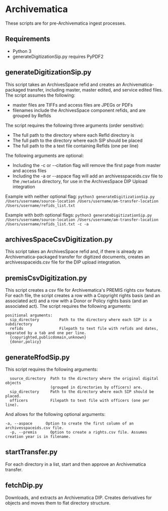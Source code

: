 # Archivematica
These scripts are for pre-Archivematica ingest processes.


## Requirements

* Python 3
* generateDigitizationSip.py requires PyPDF2


## generateDigitizationSip.py
This script takes an ArchivesSpace refid and creates an Archivematica-packaged transfer, including master, master edited, and service edited files. The script assumes the following:

*	master files are TIFFs and access files are JPEGs or PDFs
*	filenames include the ArchivesSpace component refids, and are grouped by RefIds

The script requires the following three arguments (order sensitive):

*	The full path to the directory where each RefId directory is
*	The full path to the directory where each SIP should be placed
*	The full path to the a text file containing RefIds (one per line)

The following arguments are optional:

*	Including the -c or --citation flag will remove the first page from master and access files
*	Including the -a or --aspace flag will add an archivesspaceids.csv file to the `/metadata` directory, for use in the ArchivesSpace DIP Upload integration

Example with neither optional flag:
`python3 generateDigitizationSip.py /Users/username/source-location /Users/username/am-transfer-location  /Users/username/refids_list.txt`

Example with both optional flags:
`python3 generateDigitizationSip.py /Users/username/source-location /Users/username/am-transfer-location  /Users/username/refids_list.txt -c -a`


## archivesSpaceCsvDigitization.py
This script takes an ArchivesSpace refid and, if there is already an Archivematica-packaged transfer for digitized documents, creates an archivesspaceids.csv file for the DIP upload integration.

## premisCsvDigitization.py
This script creates a csv file for Archivematica's PREMIS rights csv feature. For each file, the script creates a row with a Copyright rights basis (and an associated act) and a row with a Donor or Policy rights basis (and an associated act). The script requires the following arguments:

```
positional arguments:
  sip_directory         Path to the directory where each SIP is a subdirectory
  refids                Filepath to text file with refids and dates, separated by a tab and one per line.
  {copyrighted,publicdomain,unknown}
  {donor,policy}
```

## generateRfodSip.py

This script requires the following arguments:
```
  source_directory  Path to the directory where the original digital objects
                    (grouped in directories by officers) are.
  sip_directory     Path to the directory where each SIP should be placed.
  officers          Filepath to text file with officers (one per line).
```

And allows for the following optional arguments:

```
-a, --aspace      Option to create the first column of an archivesspaceids.csv file.
  -p, --premis      Option to create a rights.csv file. Assumes creation year is in filename.
```
## startTransfer.py
For each directory in a list, start and then approve an Archivematica transfer.

## fetchDip.py
Downloads, and extracts an Archivematica DIP. Creates derivatives for objects and moves them to flat directory structure. 

